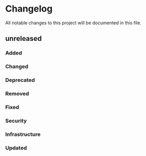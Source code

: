 # Changelog

All notable changes to this project will be documented in this file.

## unreleased

### Added

### Changed

### Deprecated

### Removed

### Fixed

### Security

### Infrastructure

### Updated
